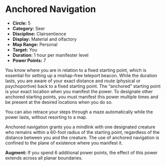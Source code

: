 # Anchored Navigation

- **Circle:** 5
- **Category:** Seer
- **Discipline:** Clairsentience
- **Display:** Material and olfactory
- **Map Range:** Personal
- **Target:** You
- **Duration:** 1 hour per manifester level
- **Power Points:** 7

You know where you are in relation to a fixed starting point, which is essential for setting up a mishap-free teleport beacon. While the duration lasts, you are aware of your exact distance and route (physical or psychoportive) back to a fixed starting point. The “anchored” starting point is your exact location when you manifest the power. To designate other anchored starting points, you must manifest this power multiple times and be present at the desired locations when you do so.

You can also retrace your steps through a maze automatically while the power lasts, without resorting to a map.

Anchored navigation grants you a mindlink with one designated creature who remains within a 60-foot radius of the starting point, regardless of the distance between you and the creature. The use of anchored navigation is confined to the plane of existence where you manifest it.

**Augment:** If you spend 6 additional power points, the effect of this power extends across all planar boundaries.
